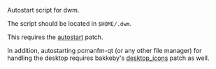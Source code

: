 Autostart script for dwm.

The script should be located in `$HOME/.dwm`.

This requires the [autostart](https://dwm.suckless.org/patches/autostart/) patch.

In addition, autostarting pcmanfm-qt (or any other file manager) for handling the desktop requires bakkeby's [desktop_icons](https://github.com/bakkeby/patches/blob/master/dwm/dwm-desktop_icons-6.3.diff) patch as well.

